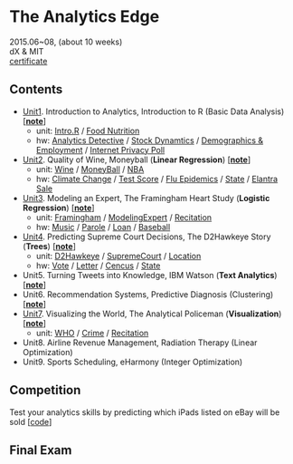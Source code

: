 # The Analytics Edge

2015.06~08, (about 10 weeks) <br>
dX & MIT <br>
[certificate](https://verify.edx.org/cert/09ffe13ef22f4893b4440cae52290bd6)


## Contents

* [Unit1](https://github.com/gritmind/review/tree/master/media/class/analytics-edge/contents/unit1). Introduction to Analytics, Introduction to R (Basic Data Analysis) [[**note**](https://1drv.ms/w/s!AllPqyV9kKUruQ-jKFW-WCGhyIfc)]
   * unit: [Intro.R](http://htmlpreview.github.io/?https://raw.githubusercontent.com/gritmind/review/master/media/class/analytics-edge/contents/unit1/introduction.html) / [Food Nutrition](http://htmlpreview.github.io/?https://raw.githubusercontent.com/gritmind/review/master/media/class/analytics-edge/contents/unit1/Unit1_Recitation.html)
   * hw: [Analytics Detective](http://htmlpreview.github.io/?https://raw.githubusercontent.com/gritmind/review/master/media/class/analytics-edge/contents/unit1/A1-1_AN_ANALYTICAL_DETECTIVE.html) / [Stock Dynamtics](http://htmlpreview.github.io/?https://raw.githubusercontent.com/gritmind/review/master/media/class/analytics-edge/contents/unit1/A1-2_STOCK_DYNAMICS.html) / [Demographics & Employment](http://htmlpreview.github.io/?https://raw.githubusercontent.com/gritmind/review/master/media/class/analytics-edge/contents/unit1/A1-3_DEMOGRAPHICS_AND_EMPLOYMENT_IN_THE_UNITED_STATES.html) / [Internet Privacy Poll](http://htmlpreview.github.io/?https://raw.githubusercontent.com/gritmind/review/master/media/class/analytics-edge/contents/unit1/A1-4_INTERNET_PRIVACY_POLL.html)
* [Unit2](https://github.com/gritmind/review/tree/master/media/class/analytics-edge/contents/unit2). Quality of Wine, Moneyball (**Linear Regression**) [[**note**](https://1drv.ms/w/s!AllPqyV9kKUrunVLv5zmfiAgy0S6)]
   * unit: [Wine](http://htmlpreview.github.io/?https://raw.githubusercontent.com/gritmind/review/master/media/class/analytics-edge/contents/unit2/Unit2_WineRegression.html) / [MoneyBall](http://htmlpreview.github.io/?https://raw.githubusercontent.com/gritmind/review/master/media/class/analytics-edge/contents/unit2/Unit2_Moneyball.html) / [NBA](http://htmlpreview.github.io/?https://raw.githubusercontent.com/gritmind/review/master/media/class/analytics-edge/contents/unit2/Unit2_Recitation.html)
   * hw: [Climate Change](http://htmlpreview.github.io/?https://raw.githubusercontent.com/gritmind/review/master/media/class/analytics-edge/contents/unit2/A2-1_CLIMATE_CHANGE.html) / [Test Score](http://htmlpreview.github.io/?https://raw.githubusercontent.com/gritmind/review/master/media/class/analytics-edge/contents/unit2/A2-2_READING_TEST_SCORES.html) / [Flu Epidemics](http://htmlpreview.github.io/?https://raw.githubusercontent.com/gritmind/review/master/media/class/analytics-edge/contents/unit2/A2-3_DETECTING_FLU_EPIDEMICS_VIA_SEARCH_ENGINE_QUERY_DATA.html) / [State](http://htmlpreview.github.io/?https://raw.githubusercontent.com/gritmind/review/master/media/class/analytics-edge/contents/unit2/A2-4_STATE_DATA.html) / [Elantra Sale](http://htmlpreview.github.io/?https://raw.githubusercontent.com/gritmind/review/master/media/class/analytics-edge/contents/unit2/A2-5_FORECASTING_ELANTRA_SALES.html)
* [Unit3](https://github.com/gritmind/review/tree/master/media/class/analytics-edge/contents/unit3). Modeling an Expert, The Framingham Heart Study (**Logistic Regression**) [[**note**](https://1drv.ms/w/s!AllPqyV9kKUruxBBp3gLG4uz7tqb)]
   * unit: [Framingham](http://htmlpreview.github.io/?https://raw.githubusercontent.com/gritmind/review/master/media/class/analytics-edge/contents/unit3/Unit3_Framingham.html) / [ModelingExpert](http://htmlpreview.github.io/?https://raw.githubusercontent.com/gritmind/review/master/media/class/analytics-edge/contents/unit3/Unit3_ModelingExpert.html) / [Recitation](http://htmlpreview.github.io/?https://raw.githubusercontent.com/gritmind/review/master/media/class/analytics-edge/contents/unit3/Unit3_Recitation.html)
   * hw: [Music](http://htmlpreview.github.io/?https://raw.githubusercontent.com/gritmind/review/master/media/class/analytics-edge/contents/unit3/A3-1_POPULARITY_OF_MUSIC_RECORDS.html) / [Parole](http://htmlpreview.github.io/?https://raw.githubusercontent.com/gritmind/review/master/media/class/analytics-edge/contents/unit3/A3-2_PREDICTING_PAROLE_VIOLATORS.html) / [Loan](http://htmlpreview.github.io/?https://raw.githubusercontent.com/gritmind/review/master/media/class/analytics-edge/contents/unit3/A3-3_PREDICTING_LOAN_REPAYMENT.html) / [Baseball](http://htmlpreview.github.io/?https://raw.githubusercontent.com/gritmind/review/master/media/class/analytics-edge/contents/unit3/A3-4_PREDICTING_THE_BASEBALL_WORLD_SERIES_CHAMPION.html)
* [Unit4](https://github.com/gritmind/review/tree/master/media/class/analytics-edge/contents/unit4). Predicting Supreme Court Decisions, The D2Hawkeye Story (**Trees**) [[**note**](https://1drv.ms/w/s!AllPqyV9kKUrwWAj0J7Pym-1bVlg)]
   * unit: [D2Hawkeye](http://htmlpreview.github.io/?https://raw.githubusercontent.com/gritmind/review/master/media/class/analytics-edge/contents/unit4/Unit4_D2Hawkeye.html) / [SupremeCourt](http://htmlpreview.github.io/?https://raw.githubusercontent.com/gritmind/review/master/media/class/analytics-edge/contents/unit4/Unit4_SupremeCourt.html) / [Location](http://htmlpreview.github.io/?https://raw.githubusercontent.com/gritmind/review/master/media/class/analytics-edge/contents/unit4/Unit4_Recitation.html)
   * hw: [Vote](http://htmlpreview.github.io/?https://raw.githubusercontent.com/gritmind/review/master/media/class/analytics-edge/contents/unit4/A4-1_UNDERSTANDING_WHY_PEOPLE_VOTE.html) / [Letter](http://htmlpreview.github.io/?https://raw.githubusercontent.com/gritmind/review/master/media/class/analytics-edge/contents/unit4/A4-2_LETTER_RECOGNITION.html) / [Cencus](http://htmlpreview.github.io/?https://raw.githubusercontent.com/gritmind/review/master/media/class/analytics-edge/contents/unit4/A4-3_PREDICTING_EARNINGS_FROM_CENSUS_DATA.html) / [State](http://htmlpreview.github.io/?https://raw.githubusercontent.com/gritmind/review/master/media/class/analytics-edge/contents/unit4/A4-4_STATE_DATA_REVISITED.html)
* Unit5. Turning Tweets into Knowledge, IBM Watson (**Text Analytics**) [[**note**](https://1drv.ms/w/s!AllPqyV9kKUrwV6wx2xXfCA8V8nw)]
* Unit6. Recommendation Systems, Predictive Diagnosis (Clustering) [[**note**](https://1drv.ms/w/s!AllPqyV9kKUrwV_QjWVnoJ-RvGuR)]
* [Unit7](https://github.com/gritmind/review/tree/master/media/class/analytics-edge/contents/unit7). Visualizing the World, The Analytical Policeman (**Visualization**) [[**note**](https://1drv.ms/w/s!AllPqyV9kKUrwyuiM_1AFEZMg5CM)]
   * unit: [WHO](http://htmlpreview.github.io/?https://raw.githubusercontent.com/gritmind/review/master/media/class/analytics-edge/contents/unit7/Unit7_WHO.html) / [Crime](http://htmlpreview.github.io/?https://raw.githubusercontent.com/gritmind/review/master/media/class/analytics-edge/contents/unit7/Unit7_Crime.html) / [Recitation](http://htmlpreview.github.io/?https://raw.githubusercontent.com/gritmind/review/master/media/class/analytics-edge/contents/unit7/Unit7_Recitation.html)
* Unit8. Airline Revenue Management, Radiation Therapy (Linear Optimization)
* Unit9. Sports Scheduling, eHarmony (Integer Optimization)

## Competition	
Test your analytics skills by predicting which iPads listed on eBay will be sold [[code](https://github.com/gritmind/review/tree/master/media/class/analytics-edge/competition)]

## Final Exam


